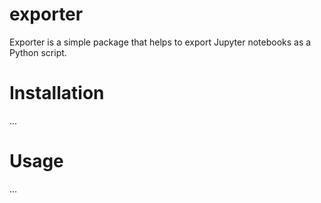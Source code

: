 # exporter

Exporter is a simple package that helps to export Jupyter notebooks as a Python script.

# Installation

...

# Usage

...
